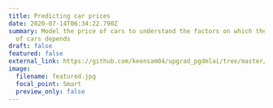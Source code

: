 ```yaml
---
title: Predicting car prices
date: 2020-07-14T06:34:22.790Z
summary: Model the price of cars to understand the factors on which the pricing
  of cars depends
draft: false
featured: false
external_link: https://github.com/keensam04/upgrad_pgdmlai/tree/master/Geely_Auto
image:
  filename: featured.jpg
  focal_point: Smart
  preview_only: false
---
```


